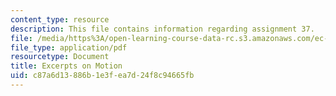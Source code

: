 ```yaml
---
content_type: resource
description: This file contains information regarding assignment 37.
file: /media/https%3A/open-learning-course-data-rc.s3.amazonaws.com/ec-050-recreate-experiments-from-history-inform-the-future-from-the-past-galileo-january-iap-2010/c87a6d13886b1e3fea7d24f8c94665fb_MITEC_050IAP10_assn37.pdf
file_type: application/pdf
resourcetype: Document
title: Excerpts on Motion
uid: c87a6d13-886b-1e3f-ea7d-24f8c94665fb
---
```

